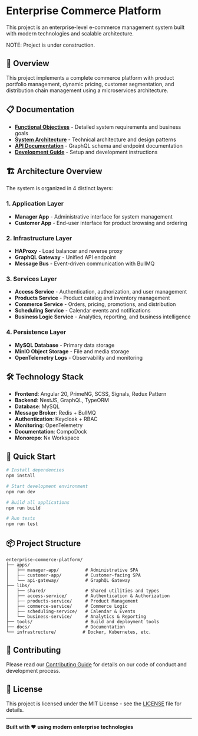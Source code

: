# Enterprise Commerce Platform

This project is an enterprise-level e-commerce management system built with modern technologies and scalable architecture.

NOTE: Project is under construction.

## 🚀 Overview

This project implements a complete commerce platform with product portfolio management, dynamic pricing, customer segmentation, and distribution chain management using a microservices architecture.

## 📋 Documentation

- [**Functional Objectives**](./docs/functional-objectives.md) - Detailed system requirements and business goals
- [**System Architecture**](./docs/architecture.md) - Technical architecture and design patterns
- [**API Documentation**](./docs/api/) - GraphQL schema and endpoint documentation
- [**Development Guide**](./docs/development.md) - Setup and development instructions

## 🏗️ Architecture Overview

The system is organized in 4 distinct layers:

### 1. Application Layer
- **Manager App** - Administrative interface for system management
- **Customer App** - End-user interface for product browsing and ordering

### 2. Infrastructure Layer
- **HAProxy** - Load balancer and reverse proxy
- **GraphQL Gateway** - Unified API endpoint
- **Message Bus** - Event-driven communication with BullMQ

### 3. Services Layer
- **Access Service** - Authentication, authorization, and user management
- **Products Service** - Product catalog and inventory management
- **Commerce Service** - Orders, pricing, promotions, and distribution
- **Scheduling Service** - Calendar events and notifications
- **Business Logic Service** - Analytics, reporting, and business intelligence

### 4. Persistence Layer
- **MySQL Database** - Primary data storage
- **MinIO Object Storage** - File and media storage
- **OpenTelemetry Logs** - Observability and monitoring

## 🛠️ Technology Stack

- **Frontend**: Angular 20, PrimeNG, SCSS, Signals, Redux Pattern
- **Backend**: NestJS, GraphQL, TypeORM
- **Database**: MySQL
- **Message Broker**: Redis + BullMQ
- **Authentication**: Keycloak + RBAC
- **Monitoring**: OpenTelemetry
- **Documentation**: CompoDock
- **Monorepo**: Nx Workspace

## 🔧 Quick Start

```bash
# Install dependencies
npm install

# Start development environment
npm run dev

# Build all applications
npm run build

# Run tests
npm run test
```

## 📦 Project Structure

```
enterprise-commerce-platform/
├── apps/
│   ├── manager-app/          # Administrative SPA
│   ├── customer-app/         # Customer-facing SPA
│   └── api-gateway/          # GraphQL Gateway
├── libs/
│   ├── shared/               # Shared utilities and types
│   ├── access-service/       # Authentication & Authorization
│   ├── products-service/     # Product Management
│   ├── commerce-service/     # Commerce Logic
│   ├── scheduling-service/   # Calendar & Events
│   └── business-service/     # Analytics & Reporting
├── tools/                    # Build and deployment tools
├── docs/                     # Documentation
└── infrastructure/          # Docker, Kubernetes, etc.
```

## 🤝 Contributing

Please read our [Contributing Guide](./docs/contributing.md) for details on our code of conduct and development process.

## 📄 License

This project is licensed under the MIT License - see the [LICENSE](LICENSE) file for details.

---

**Built with ❤️ using modern enterprise technologies**
